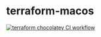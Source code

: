 # terraform-macos

[![terraform chocolatey CI workflow](https://github.com/githubfoam/terraform-windows/actions/workflows/choco-workflow.yml/badge.svg?branch=main)](https://github.com/githubfoam/terraform-windows/actions/workflows/choco-workflow.yml)
